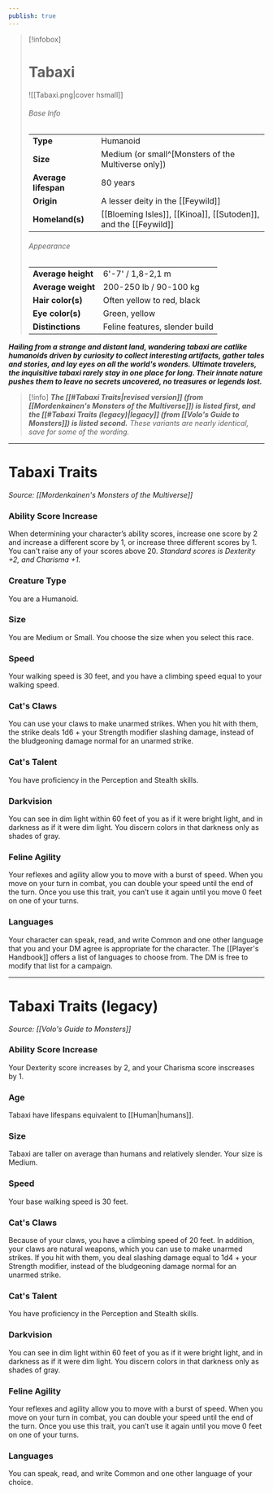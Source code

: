 ```yaml
---
publish: true
---
```

> [!infobox]
> # Tabaxi
> ![[Tabaxi.png|cover hsmall]]
> ###### Base Info
> | | |  
> |---|---|  
> | **Type** | Humanoid |
> | **Size** | Medium (or small^[Monsters of the Multiverse only]) |
> | **Average lifespan** | 80 years |
> | **Origin** | A lesser deity in the [[Feywild]] |
> | **Homeland(s)** | [[Bloeming Isles]], [[Kinoa]], [[Sutoden]], and the [[Feywild]] |
> ###### Appearance
> | | |  
> |---|---|  
> | **Average height** | 6'-7' / 1,8-2,1 m |
> | **Average weight** | 200-250 lb / 90-100 kg |
> | **Hair color(s)** | Often yellow to red, black |
> | **Eye color(s)** | Green, yellow |
> | **Distinctions** | Feline features, slender build |

***Hailing from a strange and distant land, wandering tabaxi are catlike humanoids driven by curiosity to collect interesting artifacts, gather tales and stories, and lay eyes on all the world's wonders. Ultimate travelers, the inquisitive tabaxi rarely stay in one place for long. Their innate nature pushes them to leave no secrets uncovered, no treasures or legends lost.***

> [!info]
> ***The [[#Tabaxi Traits|revised version]] (from [[Mordenkainen's Monsters of the Multiverse]]) is listed first, and the [[#Tabaxi Traits (legacy)|legacy]] (from [[Volo's Guide to Monsters]]) is listed second.***
> *These variants are nearly identical, save for some of the wording.* 

***
# Tabaxi Traits
*Source: [[Mordenkainen's Monsters of the Multiverse]]*
### **Ability Score Increase** 
When determining your character’s ability scores, increase one score by 2 and increase a different score by 1, or increase three different scores by 1. You can't raise any of your scores above 20.
*Standard scores is Dexterity +2, and Charisma +1.*
### **Creature Type** 
You are a Humanoid. 
### **Size** 
You are Medium or Small. You choose the size when you select this race.
### **Speed** 
Your walking speed is 30 feet, and you have a climbing speed equal to your walking speed.
### **Cat's Claws**
You can use your claws to make unarmed strikes. When you hit with them, the strike deals 1d6 + your Strength modifier slashing damage, instead of the bludgeoning damage normal for an unarmed strike.
### **Cat's Talent**
You have proficiency in the Perception and Stealth skills.
### **Darkvision**
You can see in dim light within 60 feet of you as if it were bright light, and in darkness as if it were dim light. You discern colors in that darkness only as shades of gray.
### **Feline Agility**
Your reflexes and agility allow you to move with a burst of speed. When you move on your turn in combat, you can double your speed until the end of the turn. Once you use this trait, you can’t use it again until you move 0 feet on one of your turns.
### **Languages** 
Your character can speak, read, and write Common and one other language that you and your DM agree is appropriate for the character. The [[Player's Handbook]] offers a list of languages to choose from. The DM is free to modify that list for a campaign.
***
# Tabaxi Traits (legacy)
*Source: [[Volo's Guide to Monsters]]*
### **Ability Score Increase** 
Your Dexterity score increases by 2, and your Charisma score inscreases by 1.
### **Age**
Tabaxi have lifespans equivalent to [[Human|humans]].
### **Size** 
Tabaxi are taller on average than humans and relatively slender. Your size is Medium.
### **Speed** 
Your base walking speed is 30 feet.
### **Cat's Claws**
Because of your claws, you have a climbing speed of 20 feet. In addition, your claws are natural weapons, which you can use to make unarmed strikes. If you hit with them, you deal slashing damage equal to 1d4 + your Strength modifier, instead of the bludgeoning damage normal for an unarmed strike.
### **Cat's Talent**
You have proficiency in the Perception and Stealth skills.
### **Darkvision**
You can see in dim light within 60 feet of you as if it were bright light, and in darkness as if it were dim light. You discern colors in that darkness only as shades of gray.
### **Feline Agility**
Your reflexes and agility allow you to move with a burst of speed. When you move on your turn in combat, you can double your speed until the end of the turn. Once you use this trait, you can’t use it again until you move 0 feet on one of your turns.
### **Languages**
You can speak, read, and write Common and one other language of your choice.
